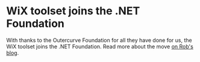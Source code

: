 # WiX toolset joins the .NET Foundation

With thanks to the Outercurve Foundation for all they have done for us, the WiX toolset joins the .NET Foundation. Read more about the move [on Rob's blog][blog].

[blog]: http://robmensching.com/blog/posts/2016/5/4/wix-toolset-joins-the-.net-foundation/